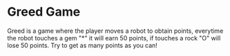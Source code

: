 # Greed Game
Greed is a game where the player moves a robot to obtain points, everytime the robot touches a gem "*" it will earn 50 points, if touches a rock "O" will lose 50 points.
Try to get as many points as you can!
